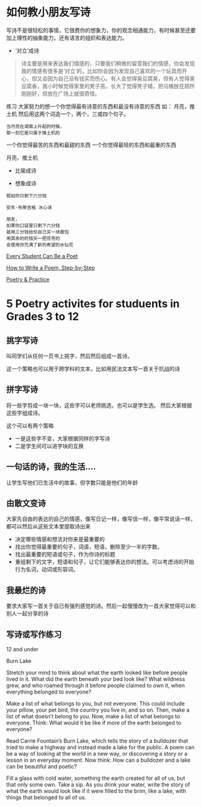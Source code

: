 # 如何教小朋友写诗


写诗不是很轻松的事情，它很费你的想象力，你的观念相通能力，有时候甚至还要加上理性的抽象能力，还有语言的组织和表达能力。

* ‘对立’成诗

> 诗主要是用来表达我们情感的，只要我们稍微的留意我们的情感，你会发现我的情感有很多是‘对立’的，比如你会因为发现自己喜欢的一个玩具而开心，但又会因为自己没有钱买而伤心。有人会觉得臭豆腐臭，但有人觉得臭豆腐香，我小时候觉得家里的凳子高，长大了觉得凳子矮。把马桶放在厕所刚刚好，但放在广场上就很奇怪。 
> 
练习
大家努力的想一个你觉得最有诗意的东西和最没有诗意的东西
如：
月亮，推土机 然后用这两个词造一个，两个，三或四个句子。

```
当月亮在湖面上升起的时候，
那一刻它是只属于推土机的
```

一个你觉得最苦的东西和最甜的东西
一个你觉得最轻的东西和最重的东西

月亮，推土机

* 比喻成诗

* 想象成诗

```
假如你只剩下六分钱

安东·布蒂吉格 冰心译

朋友，
如果你口袋里只剩下六分钱
就用三分钱给你自已买一块面包
用其余的的钱买一把芬芳的
会使用你充满了新的希望的水仙花
```

[Every Student Can Be a Poet](https://www.edutopia.org/article/every-student-can-be-poet)

[How to Write a Poem, Step-by-Step](https://writers.com/how-to-write-a-poem-step-by-step)

[Poetry & Practice](https://www.poetryfoundation.org/library/prompts)

# 5 Poetry activites for studuents in Grades 3 to 12 

## 挑字写诗
叫同学们从任何一页书上挑字，然后然后组成一首诗。

这一个策略也可以用于跨学科的文本，比如用民法文本写一首关于抗战的诗

## 拼字写诗
将一些字剪成一块一块，这些字可以老师挑选，也可以是学生选。
然后大家根据这些字组成诗。

这个可以有两个策略

* 一是这些字不变，大家根据同样的字写诗
* 二是学生间可以进字块的互换

## 一句话的诗，我的生活....
让学生写他们已生活中的故事，但字数只能是他们的年龄

## 由散文变诗
大家先自由的表达的自己的情感，像写日记一样，像写信一样，像平常说话一样，都可以然后从这些文本里提取诗出来

* 决定哪些情感和想法对你来是最重要的
* 找出你觉得最重要的句子，词语，短语，删除至少一半的字数。
* 找出最重要的短语或句子，作为你诗的标题
* 重组剩下的文字，短语和句子，让它们能够表达你的想法。可以考虑诗的开始行为名词，动词或形容词。

## 我最烂的诗
要求大家写一首关于自已有强列感觉的诗。然后一起慢慢改为一首大家觉得可以和别人一起分享的诗



## 写诗或写作练习

12 and under

Burn Lake

Stretch your mind to think about what the earth looked like before people lived in it. What did the earth beneath your bed look like? What wildness grew, and who roamed through it before people claimed to own it, when everything belonged to everyone?

Make a list of what belongs to you, but not everyone. This could include your pillow, your pet bird, the country you live in, and so on. Then, make a list of what doesn’t belong to you. Now, make a list of what belongs to everyone. Think: What would it be like if more of the earth belonged to everyone?

Read Carrie Fountain’s Burn Lake, which tells the story of a bulldozer that tried to make a highway and instead made a lake for the public. A poem can be a way of looking at the world in a new way, or discovering a story or a lesson in an everyday moment. Now think: How can a bulldozer and a lake can be beautiful and poetic?

Fill a glass with cold water, something the earth created for all of us, but that only some own. Take a sip. As you drink your water, write the story of what the earth would look like if it were filled to the brim, like a lake, with things that belonged to all of us.